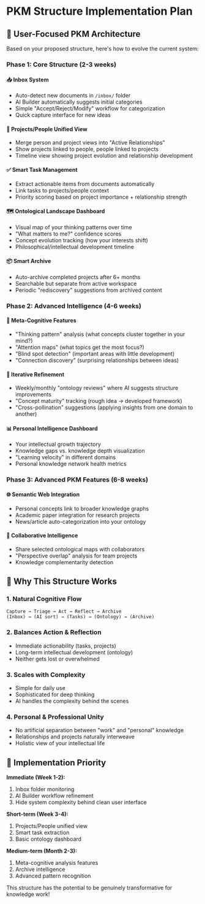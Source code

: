 # PKM Structure Implementation Plan

## 🎯 User-Focused PKM Architecture

Based on your proposed structure, here's how to evolve the current system:

### **Phase 1: Core Structure (2-3 weeks)**

#### **📥 Inbox System**
- Auto-detect new documents in `/inbox/` folder
- AI Builder automatically suggests initial categories
- Simple "Accept/Reject/Modify" workflow for categorization
- Quick capture interface for new ideas

#### **👥 Projects/People Unified View**
- Merge person and project views into "Active Relationships"
- Show projects linked to people, people linked to projects
- Timeline view showing project evolution and relationship development

#### **✅ Smart Task Management**
- Extract actionable items from documents automatically
- Link tasks to projects/people context
- Priority scoring based on project importance + relationship strength

#### **🗺️ Ontological Landscape Dashboard**
- Visual map of your thinking patterns over time
- "What matters to me?" confidence scores
- Concept evolution tracking (how your interests shift)
- Philosophical/intellectual development timeline

#### **📦 Smart Archive**
- Auto-archive completed projects after 6+ months
- Searchable but separate from active workspace
- Periodic "rediscovery" suggestions from archived content

### **Phase 2: Advanced Intelligence (4-6 weeks)**

#### **🧠 Meta-Cognitive Features**
- "Thinking pattern" analysis (what concepts cluster together in your mind?)
- "Attention maps" (what topics get the most focus?)
- "Blind spot detection" (important areas with little development)
- "Connection discovery" (surprising relationships between ideas)

#### **🔄 Iterative Refinement**
- Weekly/monthly "ontology reviews" where AI suggests structure improvements
- "Concept maturity" tracking (rough idea → developed framework)
- "Cross-pollination" suggestions (applying insights from one domain to another)

#### **📊 Personal Intelligence Dashboard**
- Your intellectual growth trajectory
- Knowledge gaps vs. knowledge depth visualization
- "Learning velocity" in different domains
- Personal knowledge network health metrics

### **Phase 3: Advanced PKM Features (6-8 weeks)**

#### **🌐 Semantic Web Integration**
- Personal concepts link to broader knowledge graphs
- Academic paper integration for research projects
- News/article auto-categorization into your ontology

#### **🤝 Collaborative Intelligence**
- Share selected ontological maps with collaborators
- "Perspective overlap" analysis for team projects
- Knowledge complementarity detection

## 🎯 **Why This Structure Works**

### **1. Natural Cognitive Flow**
```
Capture → Triage → Act → Reflect → Archive
(Inbox) → (AI sort) → (Tasks) → (Ontology) → (Archive)
```

### **2. Balances Action & Reflection**
- Immediate actionability (tasks, projects)
- Long-term intellectual development (ontology)
- Neither gets lost or overwhelmed

### **3. Scales with Complexity**
- Simple for daily use
- Sophisticated for deep thinking
- AI handles the complexity behind the scenes

### **4. Personal & Professional Unity**
- No artificial separation between "work" and "personal" knowledge
- Relationships and projects naturally interweave
- Holistic view of your intellectual life

## 🚀 **Implementation Priority**

**Immediate (Week 1-2):**
1. Inbox folder monitoring
2. AI Builder workflow refinement
3. Hide system complexity behind clean user interface

**Short-term (Week 3-4):**
1. Projects/People unified view
2. Smart task extraction
3. Basic ontology dashboard

**Medium-term (Month 2-3):**
1. Meta-cognitive analysis features
2. Archive intelligence
3. Advanced pattern recognition

This structure has the potential to be genuinely transformative for knowledge work!
